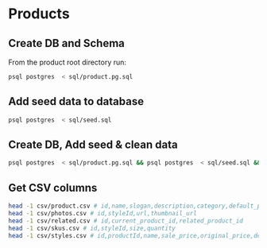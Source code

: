 # Products

## Create DB and Schema
From the product root directory run:
```bash
psql postgres  < sql/product.pg.sql
```

## Add seed data to database
```bash
psql postgres  < sql/seed.sql
```

## Create DB, Add seed & clean data
```bash
psql postgres  < sql/product.pg.sql && psql postgres  < sql/seed.sql && psql postgres  < sql/update_constrains.sql
```

## Get CSV columns
```bash
head -1 csv/product.csv # id,name,slogan,description,category,default_price
head -1 csv/photos.csv # id,styleId,url,thumbnail_url
head -1 csv/related.csv # id,current_product_id,related_product_id
head -1 csv/skus.csv # id,styleId,size,quantity
head -1 csv/styles.csv # id,productId,name,sale_price,original_price,default_style
```

